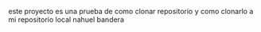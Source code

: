 este proyecto es una prueba de como clonar repositorio y como clonarlo a mi repositorio local
nahuel bandera
